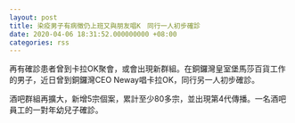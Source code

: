 ```yaml
---
layout: post
title: 染疫男子有病徵仍上班又與朋友唱K　同行一人初步確診
date: 2020-04-06 18:31:52.000000000 +08:00
categories: rss
---
```


再有確診患者曾到卡拉OK聚會，或會出現新群組。在銅鑼灣皇室堡馬莎百貨工作的男子，近日曾到銅鑼灣CEO Neway唱卡拉OK，同行另一人初步確診。

酒吧群組再擴大，新增5宗個案，累計至少80多宗，並出現第4代傳播。一名酒吧員工的一對年幼兒子確診。
